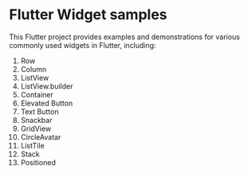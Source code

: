 
# Flutter Widget samples

This Flutter project provides examples and demonstrations for various commonly used widgets in Flutter, including:

1. Row
2. Column
3. ListView
4. ListView.builder
5. Container
6. Elevated Button
7. Text Button
8. Snackbar
9. GridView
10. CircleAvatar
11. ListTile
12. Stack
13. Positioned
